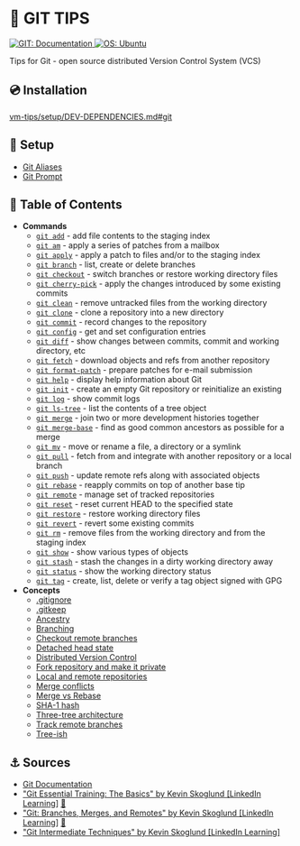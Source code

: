 # 📖 GIT TIPS

<p>
  <a href="https://git-scm.com/doc" rel="noreferrer">
      <img src="https://img.shields.io/badge/GIT-Documentation-F05033?logo=git&logoColor=white" alt="GIT: Documentation"/>
  </a>
  <a href="https://ubuntu.com/" rel="noreferrer">
      <img src="https://img.shields.io/badge/OS-Ubuntu-E95420?logo=ubuntu&logoColor=white" alt="OS: Ubuntu"/>
  </a>
</p>

Tips for Git - open source distributed Version Control System (VCS)

## 💿 Installation

[vm-tips/setup/DEV-DEPENDENCIES.md#git](https://github.com/MarcinPrzygoda/vm-tips/blob/main/docs/setup/DEV-DEPENDENCIES.md#-git)

## 🔌 Setup
- [Git Aliases](docs/setup/GIT-ALIASES.md)
- [Git Prompt](docs/setup/GIT-PROMPT.md)

## 🌳 Table of Contents

- **Commands**
  - [`git add`](docs/commands/GIT-ADD.md) - add file contents to the staging index
  - [`git am`](docs/commands/GIT-AM.md) - apply a series of patches from a mailbox
  - [`git apply`](docs/commands/GIT-APPLY.md) - apply a patch to files and/or to the staging index
  - [`git branch`](docs/commands/GIT-BRANCH.md) - list, create or delete branches
  - [`git checkout`](docs/commands/GIT-CHECKOUT.md) - switch branches or restore working directory files
  - [`git cherry-pick`](docs/commands/GIT-CHERRY-PICK.md) - apply the changes introduced by some existing commits
  - [`git clean`](docs/commands/GIT-CLEAN.md) - remove untracked files from the working directory
  - [`git clone`](docs/commands/GIT-CLONE.md) - clone a repository into a new directory
  - [`git commit`](docs/commands/GIT-COMMIT.md) - record changes to the repository
  - [`git config`](docs/commands/GIT-CONFIG.md) - get and set configuration entries
  - [`git diff`](docs/commands/GIT-DIFF.md) - show changes between commits, commit and working directory, etc
  - [`git fetch`](docs/commands/GIT-FETCH.md) - download objects and refs from another repository
  - [`git format-patch`](docs/commands/GIT-FORMAT-PATCH.md) - prepare patches for e-mail submission
  - [`git help`](docs/commands/GIT-HELP.md) - display help information about Git
  - [`git init`](docs/commands/GIT-INIT.md) - create an empty Git repository or reinitialize an existing
  - [`git log`](docs/commands/GIT-LOG.md) - show commit logs
  - [`git ls-tree`](docs/commands/GIT-LS-TREE.md) - list the contents of a tree object
  - [`git merge`](docs/commands/GIT-MERGE.md) - join two or more development histories together
  - [`git merge-base`](docs/commands/GIT-MERGE-BASE.md) - find as good common ancestors as possible for a merge
  - [`git mv`](docs/commands/GIT-MV.md) - move or rename a file, a directory or a symlink
  - [`git pull`](docs/commands/GIT-PULL.md) - fetch from and integrate with another repository or a local branch
  - [`git push`](docs/commands/GIT-PUSH.md) - update remote refs along with associated objects
  - [`git rebase`](docs/commands/GIT-REBASE.md) - reapply commits on top of another base tip
  - [`git remote`](docs/commands/GIT-REMOTE.md) - manage set of tracked repositories
  - [`git reset`](docs/commands/GIT-RESET.md) - reset current HEAD to the specified state
  - [`git restore`](docs/commands/GIT-RESTORE.md) - restore working directory files
  - [`git revert`](docs/commands/GIT-REVERT.md) -  revert some existing commits
  - [`git rm`](docs/commands/GIT-RM.md) - remove files from the working directory and from the staging index
  - [`git show`](docs/commands/GIT-SHOW.md) - show various types of objects
  - [`git stash`](docs/commands/GIT-STASH.md) - stash the changes in a dirty working directory away
  - [`git status`](docs/commands/GIT-STATUS.md) - show the working directory status
  - [`git tag`](docs/commands/GIT-TAG.md) - create, list, delete or verify a tag object signed with GPG
- **Concepts**
  - [.gitignore](docs/concepts/GIT-IGNORE.md)
  - [.gitkeep](docs/concepts/GIT-KEEP.md)
  - [Ancestry](docs/concepts/ANCESTRY.md)
  - [Branching](docs/concepts/BRANCHING.md)
  - [Checkout remote branches](docs/concepts/CHECKOUT-REMOTE-BRANCHES.md)
  - [Detached head state](docs/concepts/DETACHED-HEAD-STATE.md)
  - [Distributed Version Control](docs/concepts/DISTRIBUTED-VERSION-CONTROL.md)
  - [Fork repository and make it private](docs/concepts/PRIVATE-FORK.md)
  - [Local and remote repositories](docs/concepts/LOCAL-AND-REMOTE-REPOSITORIES.md)
  - [Merge conflicts](docs/concepts/MERGE-CONFLICTS.md)
  - [Merge vs Rebase](docs/concepts/MERGE-VS-REBASE.md)
  - [SHA-1 hash](docs/concepts/SHA-1-HASH.md)
  - [Three-tree architecture](docs/concepts/THREE-TREE-ARCHITECTURE.md)
  - [Track remote branches](docs/concepts/TRACK-REMOTE-BRANCHES.md)
  - [Tree-ish](docs/concepts/TREE-ISH.md)

## ⚓ Sources

- [Git Documentation](https://git-scm.com/docs)
- ["Git Essential Training: The Basics" by Kevin Skoglund \[LinkedIn Learning\]](https://www.linkedin.com/learning/git-essential-training-the-basics) [🔗](https://www.linkedin.com/learning/certificates/9038e6a7ba9013e369aec599d77754b6d8fc369e15a88e69a623dab9552254d0)
- ["Git: Branches, Merges, and Remotes" by Kevin Skoglund \[LinkedIn Learning\]](https://www.linkedin.com/learning/git-branches-merges-and-remotes) [🔗](https://www.linkedin.com/learning/certificates/f0fba2721dd5ddb4bfc8c1bc2400dba5e018c87ac1bedb9d08961e83c8e41aba)
- ["Git Intermediate Techniques" by Kevin Skoglund \[LinkedIn Learning\]](https://www.linkedin.com/learning/git-intermediate-techniques-2018)
